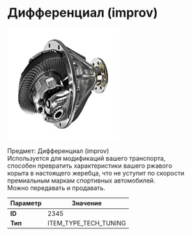 # Дифференциал (improv)

![Item Image](../img/2345.webp?raw=true)

Предмет: Дифференциал (improv)<br>Используется для модификаций вашего транспорта, <br>способен превратить характеристики вашего ржавого<br>корыта в настоящего жеребца, что не уступит по скорости<br>премиальным маркам спортивных автомобилей.<br>Можно передавать и продавать.


| Параметр | Значение |
|----------|----------|
| **ID** | 2345 |
| **Тип** | ITEM_TYPE_TECH_TUNING |

